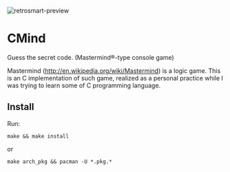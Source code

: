 ![retrosmart-preview](https://raw.githubusercontent.com/mdomlop/cmind/master/preview.png "cmind running")

CMind
=====

Guess the secret code. (Mastermind®-type console game)

Mastermind (http://en.wikipedia.org/wiki/Mastermind) is a logic
game. This is an C implementation of such game, realized as a
personal practice while I was trying to learn some of C
programming language.

Install
-------

Run:

	make && make install

or

	make arch_pkg && pacman -U *.pkg.*
